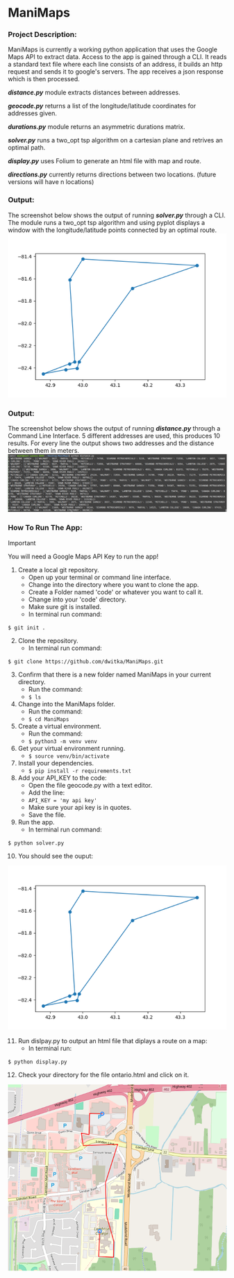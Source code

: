 # ManiMaps

### Project Description:
ManiMaps is currently a working python application that uses the Google Maps API to extract data. Access to the app is gained 
through a CLI. It reads a standard text file where each line consists of an address, it builds an http request and sends it to 
google's servers. The app receives a json response which is then processed.

***distance.py*** module extracts distances between addresses.

***geocode.py*** returns a list of the longitude/latitude coordinates for addresses given.

***durations.py*** module returns an asymmetric durations matrix.

***solver.py*** runs a two_opt tsp algorithm on a cartesian plane and retrives an optimal path.

***display.py*** uses Folium to generate an html file with map and route.

***directions.py*** currently returns directions between two locations. (future versions will have n locations)

### Output:
The screenshot below shows the output of running ***solver.py*** through a CLI.
The module runs a two_opt tsp algorithm and using pyplot displays a window with
the longitude/latitude points connected by an optimal route.
![Screenshot of the output using a CLI](./images/Figure_1.png)

### Output:
The screenshot below shows the output of running ***distance.py*** through a Command Line Interface.
5 different addresses are used, this produces 10 results. For every line the output shows two addresses 
and the distance between them in meters.
![Screenshot of the output using a CLI](./images/output.png)

### How To Run The App:
> [!IMPORTANT]
> You will need a Google Maps API Key to run the app!
1. Create a local git repository.
    - Open up your terminal or command line interface.
    - Change into the directory where you want to clone the app.
    - Create a Folder named 'code' or whatever you want to call it.
    - Change into your 'code' directory.
    - Make sure git is installed.
    - In terminal run command:
```
$ git init .
```
2. Clone the repository.
    - In terminal run command:
```
$ git clone https://github.com/dwitka/ManiMaps.git
```
3. Confirm that there is a new folder named ManiMaps in your current directory.
    - Run the command:
    - ```$ ls```
4. Change into the ManiMaps folder.
    - Run the command:
    - ```$ cd ManiMaps```
5. Create a virtual environment.
    - Run the command:
    - ```$ python3 -m venv venv```
6. Get your virtual environment running.
    - ```$ source venv/bin/activate```
7. Install your dependencies.
    - ```$ pip install -r requirements.txt```
8. Add your API_KEY to the code:
    - Open the file geocode.py with a text editor.
    - Add the line:
    - ```API_KEY = 'my api key'```
    - Make sure your api key is in quotes.
    - Save the file.
9. Run the app.
    - In terminal run command:
```
$ python solver.py
```
10. You should see the ouput:

![Screenshot of the output using a CLI](./images/Figure_1.png)

11. Run dislpay.py to output an html file that diplays a route on a map:
     - In terminal run:
```
$ python display.py
```

12. Check your directory for the file ontario.html and click on it.

![Screenshot of the output using a CLI](./images/ontario.png)
